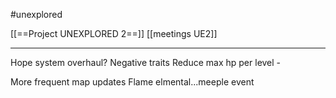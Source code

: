 #unexplored 

[[==Project UNEXPLORED 2==]]
[[meetings UE2]]

----

Hope system overhaul?
Negative traits
Reduce max hp per level
	-


More frequent map updates
Flame elmental...meeple event

